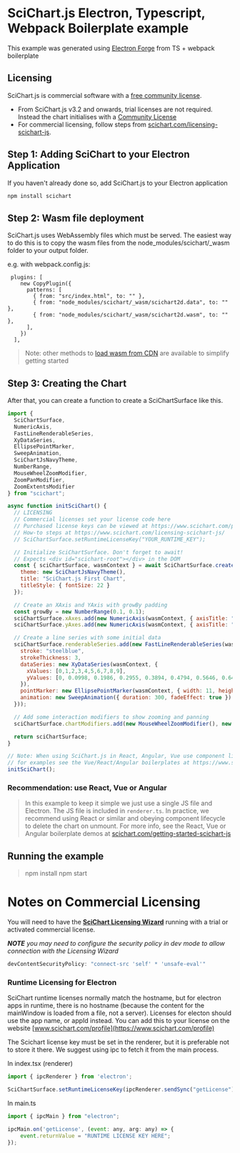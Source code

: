 # SciChart.js Electron, Typescript, Webpack Boilerplate example

This example was generated using [Electron Forge](https://www.electronjs.org/blog/forge-v6-release#what-is-electron-forge) from TS + webpack boilerplate

## Licensing

SciChart.js is commercial software with a [free community license](https://scichart.com/community-licensing).

- From SciChart.js v3.2 and onwards, trial licenses are not required. Instead the chart initialises with a [Community License](https://scichart.com/community-licensing)
- For commercial licensing, follow steps from [scichart.com/licensing-scichart-js](https://scichart.com/licensing-scichart-js).

## Step 1: Adding SciChart to your Electron Application

If you haven't already done so, add SciChart.js to your Electron application
```javascript
npm install scichart 
```

## Step 2: Wasm file deployment

SciChart.js uses WebAssembly files which must be served. The easiest way to do this is to copy the wasm files from the node_modules/scichart/_wasm folder to your output folder.

e.g. with webpack.config.js:

```
 plugins: [
    new CopyPlugin({
      patterns: [
        { from: "src/index.html", to: "" },
        { from: "node_modules/scichart/_wasm/scichart2d.data", to: "" },
        { from: "node_modules/scichart/_wasm/scichart2d.wasm", to: "" },
      ],
    })
  ],
```

> Note: other methods to [load wasm from CDN](https://www.scichart.com/documentation/js/current/webframe.html#Deploying%20Wasm%20or%20WebAssembly%20and%20Data%20Files%20with%20your%20app.html) are available to simplify getting started

## Step 3: Creating the Chart

After that, you can create a function to create a SciChartSurface like this.

```javascript
import {
  SciChartSurface,
  NumericAxis,
  FastLineRenderableSeries,
  XyDataSeries,
  EllipsePointMarker,
  SweepAnimation,
  SciChartJsNavyTheme,
  NumberRange,
  MouseWheelZoomModifier,
  ZoomPanModifier,
  ZoomExtentsModifier
} from "scichart";

async function initSciChart() {
  // LICENSING
  // Commercial licenses set your license code here
  // Purchased license keys can be viewed at https://www.scichart.com/profile
  // How-to steps at https://www.scichart.com/licensing-scichart-js/
  // SciChartSurface.setRuntimeLicenseKey("YOUR_RUNTIME_KEY");

  // Initialize SciChartSurface. Don't forget to await!
  // Expects <div id="scichart-root"></div> in the DOM
  const { sciChartSurface, wasmContext } = await SciChartSurface.create("scichart-root", {
    theme: new SciChartJsNavyTheme(),
    title: "SciChart.js First Chart",
    titleStyle: { fontSize: 22 }
  });

  // Create an XAxis and YAxis with growBy padding
  const growBy = new NumberRange(0.1, 0.1);
  sciChartSurface.xAxes.add(new NumericAxis(wasmContext, { axisTitle: "X Axis", growBy }));
  sciChartSurface.yAxes.add(new NumericAxis(wasmContext, { axisTitle: "Y Axis", growBy }));

  // Create a line series with some initial data
  sciChartSurface.renderableSeries.add(new FastLineRenderableSeries(wasmContext, {
    stroke: "steelblue",
    strokeThickness: 3,
    dataSeries: new XyDataSeries(wasmContext, {
      xValues: [0,1,2,3,4,5,6,7,8,9],
      yValues: [0, 0.0998, 0.1986, 0.2955, 0.3894, 0.4794, 0.5646, 0.6442, 0.7173, 0.7833]
    }),
    pointMarker: new EllipsePointMarker(wasmContext, { width: 11, height: 11, fill: "#fff" }),
    animation: new SweepAnimation({ duration: 300, fadeEffect: true })
  }));

  // Add some interaction modifiers to show zooming and panning
  sciChartSurface.chartModifiers.add(new MouseWheelZoomModifier(), new ZoomPanModifier(), new ZoomExtentsModifier());

  return sciChartSurface;
}

// Note: When using SciChart.js in React, Angular, Vue use component lifecycle to delete the chart on unmount
// for examples see the Vue/React/Angular boilerplates at https://www.scichart.com/getting-started/scichart-javascript/
initSciChart(); 
```

### Recommendation: use React, Vue or Angular

> In this example to keep it simple we just use a single JS file and Electron. 
> The JS file is included in `renderer.ts`. In practice, 
> we recommend using React or similar and obeying component lifecycle to delete
> the chart on unmount. For more info, see the React, Vue or Angular boilerplate demos at [scichart.com/getting-started-scichart-js](https://scichart.com/getting-started-scichart-js)

## Running the example

> npm install
> npm start

# Notes on Commercial Licensing

You will need to have the **[SciChart Licensing Wizard](https://www.scichart.com/licensing-scichart-js/)** running with a trial or activated commercial license.

___NOTE__ you may need to configure the security policy in dev mode to allow connection with the Licensing Wizard_
```javascript
devContentSecurityPolicy: "connect-src 'self' * 'unsafe-eval'"
```

### Runtime Licensing for Electron

SciChart runtime licenses normally match the hostname, but for electron apps in runtime, there is no hostname (because the content for the mainWindow is loaded from a file, not a server).  Licenses for electon should use the app name, or appId instead.  You can add this to your license on the website [www.scichart.com/profile](https://www.scichart.com/profile)

The Scichart license key must be set in the renderer, but it is preferable not to store it there.  We suggest using ipc to fetch it from the main process.

In index.tsx (renderer)
```javascript
import { ipcRenderer } from 'electron';

SciChartSurface.setRuntimeLicenseKey(ipcRenderer.sendSync("getLicense"));
```

In main.ts
```javascript
import { ipcMain } from "electron";

ipcMain.on('getLicense', (event: any, arg: any) => {
    event.returnValue = "RUNTIME LICENSE KEY HERE";
});
```
